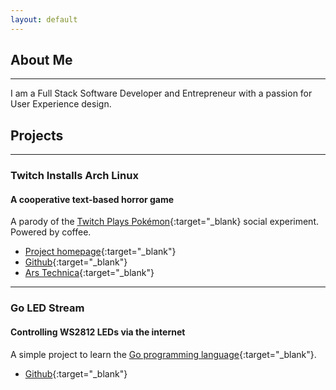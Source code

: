 ```yaml
---
layout: default
---
```


## About Me

---

I am a Full Stack Software Developer and Entrepreneur with a passion for User Experience design.



## Projects

---

### Twitch Installs Arch Linux

#### A cooperative text-based horror game

A parody of the [Twitch Plays Pok&eacute;mon](https://en.wikipedia.org/wiki/Twitch_Plays_Pok%C3%A9mon){:target="_blank} social experiment. Powered by coffee.

- [Project homepage](http://www.twitchinstalls.com/){:target="_blank"}
- [Github](https://github.com/twitchinstallsarchlinux){:target="_blank"}
- [Ars Technica](http://arstechnica.com/information-technology/2015/10/twitchs-latest-idiotic-adventure-installing-linux/){:target="_blank"}

---

### Go LED Stream

#### Controlling WS2812 LEDs via the internet

A simple project to learn the [Go programming language](https://golang.org/){:target="_blank"}.

- [Github](https://github.com/jbott/go-led-stream){:target="_blank"}
